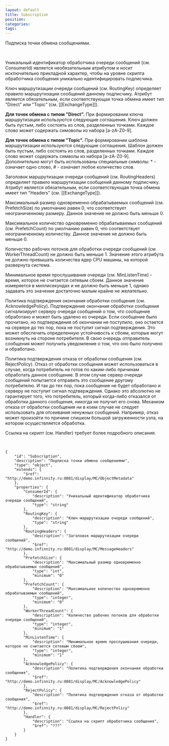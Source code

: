 ```yaml
---
layout: default
title: Subscription
position: 
categories: 
tags: 
---
```


Подписка точки обмена сообщениями.

 

Уникальный идентификатор обработчика очереди сообщений (см. ConsumerId) является необязательным атрибутом и носит исключительно прикладной характер, чтобы на уровне скрипта обработчика сообщения уникально идентифицировать подписчика.

Ключ маршрутизации очереди сообщений (см. RoutingKey) определяет правило маршрутизации сообщений данному подписчику. Атрибут является обязательным, если соответствующая точка обмена имеет тип "Direct" или "Topic" (см. [[ExchangeType]]).

**Для точек обмена с типом "Direct".** При формировании ключа маршрутизации используются следующие соглашения. Ключ должен быть пустым, либо состоять из слов, разделенных точками. Каждое слово может содержать симоволы из набора [a-zA-Z0-9].

**Для точек обмена с типом "Topic".** При формировании шаблона маршрутизации используются следующие соглашения. Шаблон должен быть пустым, либо состоять из слов, разделенных точками. Каждое слово может содержать символы из набора [a-zA-Z0-9]. Дополнительно могут быть использованы специальные символы: * - означает одно слово, # - означает любое количество слов.

Заголовок маршрутизации очереди сообщений (см. RoutingHeaders) определяет правило маршрутизации сообщений данному подписчику. Атрибут является обязательным, если соответствующая точка обмена имеет тип "Headers" (см. [[ExchangeType]]).

Максимальный размер одновременно обрабатываемых сообщений (см. PrefetchSize) по умолчанию равен 0, что соответствует неограниченному размеру. Данное значение не должно быть меньше 0.

Максимальное количество одновременно обрабатываемых сообщений (см. PrefetchCount) по умолчанию равен 0, что соответствует неограниченному количеству. Данное значение не должно быть меньше 0.

Количество рабочих потоков для обработки очереди сообщений (см WorkerThreadCount) не должно быть меньше 1. Значение этого атрибута не должно превышать количества ядер CPU машины, на которой развернута система.

Минимальное время прослушивания очереди (см. MinListenTime) - время, которое не считается сетевым сбоем. Данное значение измеряется в миллисекундах и не должно быть меньше 1, однако задавать это значение достаточно малым крайне не желательно.

Политика подтверждения окончания обработки сообщения (см. AcknowledgePolicy). Подтверждение окончания обработки сообщения сигнализирует серверу очереди сообщений о том, что сообщение обработано и может быть удалено из очереди. Если сообщение было прочитано, но подтверждения об окончании не поступило, оно остается на сервере до тех пор, пока не поступит сигнал подтверждения. Это может обеспечить определенную устойчивость к сбоям, которые могут возникнуть на стороне потребителя. В свою очередь отправитель сообщения может получить уведомление о том, что оно было получено и обработано.

Политика подтверждения отказа от обработки сообщения (см. RejectPolicy). Отказ от обработки сообщения может использоваться в случае, когда потребитель не готов по каким-либо причинам обработать данное сообщение. В этом случае сервер очереди сообщений попытается отправить это сообщение другому потребителю. И так до тех пор, пока сообщение не будет обработано и серверу не поступит сигнал подтверждения. Однако это абсолютно не гарантирует того, что потребитель, который когда-либо отказался от обработки данного сообщения, никогда не получит его снова. Механизм отказа от обработки сообщения ни в коем случае не следует использовать для отсеивания ненужных сообщений. Например, отказ может произойти по причине слишком большой загруженности узла, на котором осуществляется обработка.

Ссылка на скрипт (см. Handler) требует более подробного описания.

   

```
{
	"id": "Subscription",
	"description": "Подписка точки обмена сообщениями",
	"type": "object",
	"extends": {
		"$ref": "http://demo.infinnity.ru:8081/display/MC/ObjectMetadata"
	},
	"properties": {
		"ConsumerId": {
			"description": "Уникальный идентификатор обработчика очереди сообщений",
			"type": "string"
		},
		"RoutingKey": {
			"description": "Ключ маршрутизации очереди сообщений",
			"type": "string"
		},
		"RoutingHeaders": {
			"description": "Заголовок маршрутизации очереди сообщений",
			"$ref": "http://demo.infinnity.ru:8081/display/MC/MessageHeaders"
		},
		"PrefetchSize": {
			"description": "Максимальный размер одновременно обрабатываемых сообщений",
			"type": "int",
			"minimum": "0"
		},
		"PrefetchCount": {
			"description": "Максимальное количество одновременно обрабатываемых сообщений",
			"type": "integer",
			"minimum": "0"
		},
		"WorkerThreadCount": {
			"description": "Количество рабочих потоков для обработки очереди сообщений",
			"type": "integer",
			"minimum": "1"
		},
		"MinListenTime": {
			"description": "Минимальное время прослушивания очереди, которое не считается сетевым сбоем",
			"type": "integer",
			"minimum": "1"
		},
		"AcknowledgePolicy": {
			"description": "Политика подтверждения окончания обработки сообщения",
			"$ref": "http://demo.infinnity.ru:8081/display/MC/AcknowledgePolicy"
		},
		"RejectPolicy": {
			"description": "Политика подтверждения отказа от обработки сообщения",
			"$ref": "http://demo.infinnity.ru:8081/display/MC/RejectPolicy"
		},
		"Handler": {
			"description": "Ссылка на скрипт обработчика сообщения",
			"$ref": "???"
		}
	}
}
```

 

 

